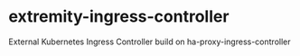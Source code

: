 # extremity-ingress-controller
External Kubernetes Ingress Controller build on ha-proxy-ingress-controller
